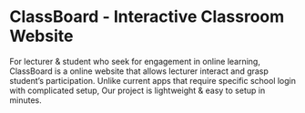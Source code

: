 # ClassBoard - Interactive Classroom Website

For lecturer & student who seek for engagement in online learning,
ClassBoard is a online website that allows lecturer interact and grasp student’s participation.
Unlike current apps that require specific school login with complicated setup,
Our project is lightweight & easy to setup in minutes.
